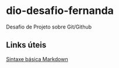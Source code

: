 # dio-desafio-fernanda
Desafio de Projeto sobre Git/Github

## Links úteis
[Sintaxe básica Markdown](https://www.markdownguide.org/basic-syntax)
